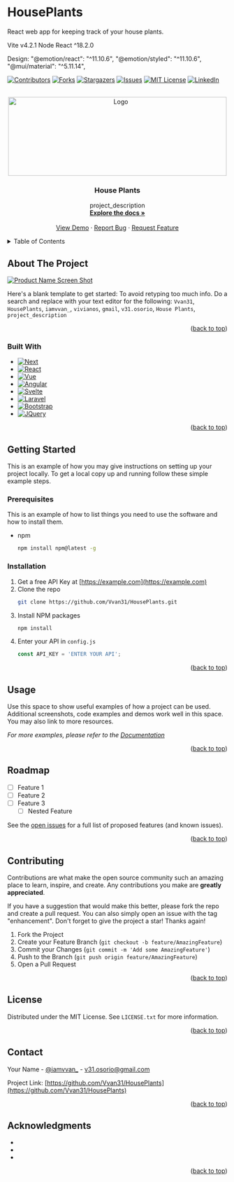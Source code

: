 # HousePlants
React web app for keeping track of your house plants. 

Vite  v4.2.1
Node 
React ^18.2.0

Design:
    "@emotion/react": "^11.10.6",
    "@emotion/styled": "^11.10.6",
    "@mui/material": "^5.11.14",

<a name="readme-top"></a>

[![Contributors][contributors-shield]][contributors-url]
[![Forks][forks-shield]][forks-url]
[![Stargazers][stars-shield]][stars-url]
[![Issues][issues-shield]][issues-url]
[![MIT License][license-shield]][license-url]
[![LinkedIn][linkedin-shield]][linkedin-url]

<!-- PROJECT LOGO -->
<br />
<div align="center">
  <a href="https://github.com/Vvan31/HousePlants">
    <img src="https://media.giphy.com/media/v1.Y2lkPTc5MGI3NjExYmVlMzBmOWUyODAzYzYwNDVhZTM5NTU3ZGIzOTBiNDI3MGRlNGJlMyZjdD1n/M2TuzKxJisUBiWQqoh/giphy.gif" alt="Logo" width="500" height="180">
  </a>

<h3 align="center">House Plants</h3>

  <p align="center">
    project_description
    <br />
    <a href="https://github.com/Vvan31/HousePlants"><strong>Explore the docs »</strong></a>
    <br />
    <br />
    <a href="https://github.com/Vvan31/HousePlants">View Demo</a>
    ·
    <a href="https://github.com/Vvan31/HousePlants/issues">Report Bug</a>
    ·
    <a href="https://github.com/Vvan31/HousePlants/issues">Request Feature</a>
  </p>
</div>



<!-- TABLE OF CONTENTS -->
<details>
  <summary>Table of Contents</summary>
  <ol>
    <li>
      <a href="#about-the-project">About The Project</a>
      <ul>
        <li><a href="#built-with">Built With</a></li>
      </ul>
    </li>
    <li>
      <a href="#getting-started">Getting Started</a>
      <ul>
        <li><a href="#prerequisites">Prerequisites</a></li>
        <li><a href="#installation">Installation</a></li>
      </ul>
    </li>
    <li><a href="#usage">Usage</a></li>
    <li><a href="#roadmap">Roadmap</a></li>
    <li><a href="#contributing">Contributing</a></li>
    <li><a href="#license">License</a></li>
    <li><a href="#contact">Contact</a></li>
    <li><a href="#acknowledgments">Acknowledgments</a></li>
  </ol>
</details>



<!-- ABOUT THE PROJECT -->
## About The Project

[![Product Name Screen Shot][product-screenshot]](https://example.com)

Here's a blank template to get started: To avoid retyping too much info. Do a search and replace with your text editor for the following: `Vvan31`, `HousePlants`, `iamvvan_`, `vivianos`, `gmail`, `v31.osorio`, `House Plants`, `project_description`

<p align="right">(<a href="#readme-top">back to top</a>)</p>



### Built With

* [![Next][Next.js]][Next-url]
* [![React][React.js]][React-url]
* [![Vue][Vue.js]][Vue-url]
* [![Angular][Angular.io]][Angular-url]
* [![Svelte][Svelte.dev]][Svelte-url]
* [![Laravel][Laravel.com]][Laravel-url]
* [![Bootstrap][Bootstrap.com]][Bootstrap-url]
* [![JQuery][JQuery.com]][JQuery-url]

<p align="right">(<a href="#readme-top">back to top</a>)</p>



<!-- GETTING STARTED -->
## Getting Started

This is an example of how you may give instructions on setting up your project locally.
To get a local copy up and running follow these simple example steps.

### Prerequisites

This is an example of how to list things you need to use the software and how to install them.
* npm
  ```sh
  npm install npm@latest -g
  ```

### Installation

1. Get a free API Key at [https://example.com](https://example.com)
2. Clone the repo
   ```sh
   git clone https://github.com/Vvan31/HousePlants.git
   ```
3. Install NPM packages
   ```sh
   npm install
   ```
4. Enter your API in `config.js`
   ```js
   const API_KEY = 'ENTER YOUR API';
   ```

<p align="right">(<a href="#readme-top">back to top</a>)</p>



<!-- USAGE EXAMPLES -->
## Usage

Use this space to show useful examples of how a project can be used. Additional screenshots, code examples and demos work well in this space. You may also link to more resources.

_For more examples, please refer to the [Documentation](https://example.com)_

<p align="right">(<a href="#readme-top">back to top</a>)</p>



<!-- ROADMAP -->
## Roadmap 

- [ ] Feature 1
- [ ] Feature 2
- [ ] Feature 3
    - [ ] Nested Feature

See the [open issues](https://github.com/Vvan31/HousePlants/issues) for a full list of proposed features (and known issues).

<p align="right">(<a href="#readme-top">back to top</a>)</p>



<!-- CONTRIBUTING -->
## Contributing

Contributions are what make the open source community such an amazing place to learn, inspire, and create. Any contributions you make are **greatly appreciated**.

If you have a suggestion that would make this better, please fork the repo and create a pull request. You can also simply open an issue with the tag "enhancement".
Don't forget to give the project a star! Thanks again!

1. Fork the Project
2. Create your Feature Branch (`git checkout -b feature/AmazingFeature`)
3. Commit your Changes (`git commit -m 'Add some AmazingFeature'`)
4. Push to the Branch (`git push origin feature/AmazingFeature`)
5. Open a Pull Request

<p align="right">(<a href="#readme-top">back to top</a>)</p>



<!-- LICENSE -->
## License

Distributed under the MIT License. See `LICENSE.txt` for more information.

<p align="right">(<a href="#readme-top">back to top</a>)</p>



<!-- CONTACT -->
## Contact

Your Name - [@iamvvan_](https://twitter.com/iamvvan_) - v31.osorio@gmail.com

Project Link: [https://github.com/Vvan31/HousePlants](https://github.com/Vvan31/HousePlants)

<p align="right">(<a href="#readme-top">back to top</a>)</p>



<!-- ACKNOWLEDGMENTS -->
## Acknowledgments

* []()
* []()
* []()

<p align="right">(<a href="#readme-top">back to top</a>)</p>



<!-- MARKDOWN LINKS & IMAGES -->
<!-- https://www.markdownguide.org/basic-syntax/#reference-style-links -->
[contributors-shield]: https://img.shields.io/github/contributors/Vvan31/HousePlants.svg?style=for-the-badge
[contributors-url]: https://github.com/Vvan31/HousePlants/graphs/contributors
[forks-shield]: https://img.shields.io/github/forks/Vvan31/HousePlants.svg?style=for-the-badge
[forks-url]: https://github.com/Vvan31/HousePlants/network/members
[stars-shield]: https://img.shields.io/github/stars/Vvan31/HousePlants.svg?style=for-the-badge
[stars-url]: https://github.com/Vvan31/HousePlants/stargazers
[issues-shield]: https://img.shields.io/github/issues/Vvan31/HousePlants.svg?style=for-the-badge
[issues-url]: https://github.com/Vvan31/HousePlants/issues
[license-shield]: https://img.shields.io/github/license/Vvan31/HousePlants.svg?style=for-the-badge
[license-url]: https://github.com/Vvan31/HousePlants/blob/master/LICENSE.txt
[linkedin-shield]: https://img.shields.io/badge/-LinkedIn-black.svg?style=for-the-badge&logo=linkedin&colorB=555
[linkedin-url]: https://linkedin.com/in/vivianos
[product-screenshot]: images/screenshot.png
[Next.js]: https://img.shields.io/badge/next.js-000000?style=for-the-badge&logo=nextdotjs&logoColor=white
[Next-url]: https://nextjs.org/
[React.js]: https://img.shields.io/badge/React-20232A?style=for-the-badge&logo=react&logoColor=61DAFB
[React-url]: https://reactjs.org/
[Vue.js]: https://img.shields.io/badge/Vue.js-35495E?style=for-the-badge&logo=vuedotjs&logoColor=4FC08D
[Vue-url]: https://vuejs.org/
[Angular.io]: https://img.shields.io/badge/Angular-DD0031?style=for-the-badge&logo=angular&logoColor=white
[Angular-url]: https://angular.io/
[Svelte.dev]: https://img.shields.io/badge/Svelte-4A4A55?style=for-the-badge&logo=svelte&logoColor=FF3E00
[Svelte-url]: https://svelte.dev/
[Laravel.com]: https://img.shields.io/badge/Laravel-FF2D20?style=for-the-badge&logo=laravel&logoColor=white
[Laravel-url]: https://laravel.com
[Bootstrap.com]: https://img.shields.io/badge/Bootstrap-563D7C?style=for-the-badge&logo=bootstrap&logoColor=white
[Bootstrap-url]: https://getbootstrap.com
[JQuery.com]: https://img.shields.io/badge/jQuery-0769AD?style=for-the-badge&logo=jquery&logoColor=white
[JQuery-url]: https://jquery.com 
